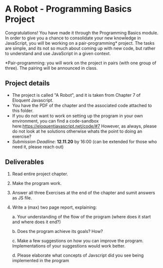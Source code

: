 # A Robot - Programming Basics Project 
  
Congratulations! You have made it through the Programming Basics module. In order to give you a chance to consolidate your new knowledge in JavaScript, you will be working on a pair-programming* project. The tasks are simple, and its not so much about coming up with new code, but rather to understand and use JavaScript in a given context. 

 *Pair-programming: you will work on the project in pairs (with one group of three). The pairing will be announced in class.
  
 ## Project details

 - The project is called "A Robot", and it is taken from Chapter 7 of Eloquent Javascript.
 - You have the PDF of the chapter and the associated code attached to this folder.
 - If you do not want to work on setting up the program in your own environment, you can find a code-sandbox here:https://eloquentjavascript.net/code/#7
 However, as always, please do not look at he solutions otherwise whats the point to doing an exercise?
 - _Submission Deadline_: **12.11.20** by 16:00 (can be extended for those who need it, please reach out)
 
 ## Deliverables

 1. Read entire project chapter.
 2. Make the program work. 
 3. Answer all three Exercises at the end of the chapter and sumit answers as JS file.
 4. Write a (max) two page report, explaining:
 
    a. Your understanding of the flow of the program (where does it start and where does it end?)
    
    b. Does the program achieve its goals? How?
    
    c. Make a few suggestions on how you can improve the program. Implementations of your suggestions would work better. 
    
    d. Please elaborate what concepts of Javscript did you see being implemented in the program
  
